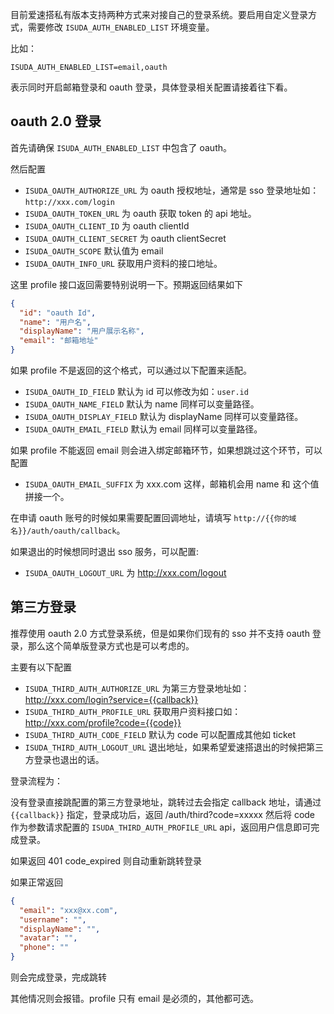 目前爱速搭私有版本支持两种方式来对接自己的登录系统。要启用自定义登录方式，需要修改 `ISUDA_AUTH_ENABLED_LIST` 环境变量。

比如：

```
ISUDA_AUTH_ENABLED_LIST=email,oauth
```

表示同时开启邮箱登录和 oauth 登录，具体登录相关配置请接着往下看。

## oauth 2.0 登录

首先请确保 `ISUDA_AUTH_ENABLED_LIST` 中包含了 oauth。

然后配置

- `ISUDA_OAUTH_AUTHORIZE_URL` 为 oauth 授权地址，通常是 sso 登录地址如：`http://xxx.com/login`
- `ISUDA_OAUTH_TOKEN_URL` 为 oauth 获取 token 的 api 地址。
- `ISUDA_OAUTH_CLIENT_ID` 为 oauth clientId
- `ISUDA_OAUTH_CLIENT_SECRET` 为 oauth clientSecret
- `ISUDA_OAUTH_SCOPE` 默认值为 email
- `ISUDA_OAUTH_INFO_URL` 获取用户资料的接口地址。

这里 profile 接口返回需要特别说明一下。预期返回结果如下

```json
{
  "id": "oauth Id",
  "name": "用户名",
  "displayName": "用户展示名称",
  "email": "邮箱地址"
}
```

如果 profile 不是返回的这个格式，可以通过以下配置来适配。

- `ISUDA_OAUTH_ID_FIELD` 默认为 id 可以修改为如：`user.id`
- `ISUDA_OAUTH_NAME_FIELD` 默认为 name 同样可以变量路径。
- `ISUDA_OAUTH_DISPLAY_FIELD` 默认为 displayName 同样可以变量路径。
- `ISUDA_OAUTH_EMAIL_FIELD` 默认为 email 同样可以变量路径。

如果 profile 不能返回 email 则会进入绑定邮箱环节，如果想跳过这个环节，可以配置

- `ISUDA_OAUTH_EMAIL_SUFFIX` 为 xxx.com 这样，邮箱机会用 name 和 这个值拼接一个。

在申请 oauth 账号的时候如果需要配置回调地址，请填写 `http://{{你的域名}}/auth/oauth/callback`。

如果退出的时候想同时退出 sso 服务，可以配置:

- `ISUDA_OAUTH_LOGOUT_URL` 为 http://xxx.com/logout

## 第三方登录

推荐使用 oauth 2.0 方式登录系统，但是如果你们现有的 sso 并不支持 oauth 登录，那么这个简单版登录方式也是可以考虑的。

主要有以下配置

- `ISUDA_THIRD_AUTH_AUTHORIZE_URL` 为第三方登录地址如：http://xxx.com/login?service={{callback}}
- `ISUDA_THIRD_AUTH_PROFILE_URL` 获取用户资料接口如：http://xxx.com/profile?code={{code}}
- `ISUDA_THIRD_AUTH_CODE_FIELD` 默认为 code 可以配置成其他如 ticket
- `ISUDA_THIRD_AUTH_LOGOUT_URL` 退出地址，如果希望爱速搭退出的时候把第三方登录也退出的话。

登录流程为：

没有登录直接跳配置的第三方登录地址，跳转过去会指定 callback 地址，请通过 `{{callback}}` 指定，登录成功后，返回 /auth/third?code=xxxxx
然后将 code 作为参数请求配置的 `ISUDA_THIRD_AUTH_PROFILE_URL` api，返回用户信息即可完成登录。

如果返回 401 code_expired 则自动重新跳转登录

如果正常返回

```json
{
  "email": "xxx@xx.com",
  "username": "",
  "displayName": "",
  "avatar": "",
  "phone": ""
}
```

则会完成登录，完成跳转

其他情况则会报错。profile 只有 email 是必须的，其他都可选。
